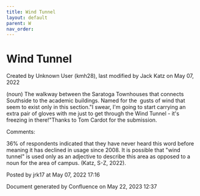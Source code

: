 ```yaml
---
title: Wind Tunnel
layout: default
parent: W
nav_order:
---
```


# Wind Tunnel

Created by  Unknown User (kmh28), last modified by  Jack Katz on May 07, 2022

(noun) The walkway between the Saratoga Townhouses that connects Southside to the academic buildings. Named for the  gusts of wind that seem to exist only in this section.&quot;I swear, I'm going to start carrying an extra pair of gloves with me just to get through the Wind Tunnel - it's freezing in there!&quot;Thanks to Tom Cardot for the submission.

Comments:

36% of respondents indicated that they have never heard this word before meaning it has declined in usage since 2008. It is possible that &quot;wind tunnel&quot; is used only as an adjective to describe this area as opposed to a noun for the area of campus. (Katz, S-Z, 2022).

Posted by jrk17 at May 07, 2022 17:16

Document generated by Confluence on May 22, 2023 12:37


